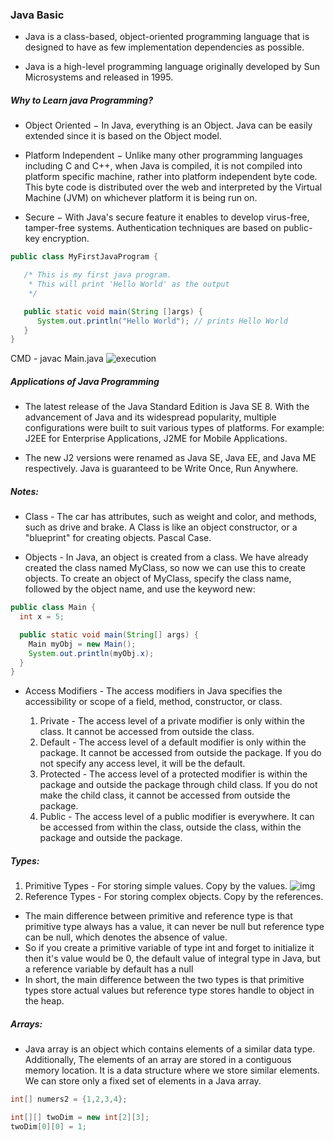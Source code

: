 ### Java Basic

* Java is a class-based, object-oriented programming language that is designed to have as few implementation dependencies as possible.

* Java is a high-level programming language originally developed by Sun Microsystems and released in 1995.

##### Why to Learn java Programming?

* Object Oriented − In Java, everything is an Object. Java can be easily extended since it is based on the Object model.

* Platform Independent − Unlike many other programming languages including C and C++, when Java is compiled, it is not compiled into platform specific machine, rather into platform independent byte code. This byte code is distributed over the web and interpreted by the Virtual Machine (JVM) on whichever platform it is being run on.

* Secure − With Java's secure feature it enables to develop virus-free, tamper-free systems. Authentication techniques are based on public-key encryption.

```java
public class MyFirstJavaProgram {

   /* This is my first java program.
    * This will print 'Hello World' as the output
    */

   public static void main(String []args) {
      System.out.println("Hello World"); // prints Hello World
   }
}
```
CMD - javac Main.java
![execution](https://i.imgur.com/mUOa3p7.png)

##### Applications of Java Programming

* The latest release of the Java Standard Edition is Java SE 8. With the advancement of Java and its widespread popularity, multiple configurations were built to suit various types of platforms. For example: J2EE for Enterprise Applications, J2ME for Mobile Applications.

* The new J2 versions were renamed as Java SE, Java EE, and Java ME respectively. Java is guaranteed to be Write Once, Run Anywhere.


##### Notes:

* Class - The car has attributes, such as weight and color, and methods, such as drive and brake. A Class is like an object constructor, or a "blueprint" for creating objects. Pascal Case.

* Objects - In Java, an object is created from a class. We have already created the class named MyClass, so now we can use this to create objects.
  To create an object of MyClass, specify the class name, followed by the object name, and use the keyword new:

```java
public class Main {
  int x = 5;

  public static void main(String[] args) {
    Main myObj = new Main();
    System.out.println(myObj.x);
  }
}
```

* Access Modifiers - The access modifiers in Java specifies the accessibility or scope of a field, method, constructor, or class.

    1. Private - The access level of a private modifier is only within the class. It cannot be accessed from outside the class.
    2. Default - The access level of a default modifier is only within the package. It cannot be accessed from outside the package. If you do not specify any access level, it will be the default.
    3. Protected - The access level of a protected modifier is within the package and outside the package through child class. If you do not make the child class, it cannot be accessed from outside the package.
    4. Public - The access level of a public modifier is everywhere. It can be accessed from within the class, outside the class, within the package and outside the package.

##### Types:

1. Primitive Types - For storing simple values. Copy by the values.
   ![img](https://i.imgur.com/DBYVRWN.png)
2. Reference Types - For storing complex objects. Copy by the references.

* The main difference between primitive and reference type is that primitive type always has a value, it can never be null but reference type can be null, which denotes the absence of value.
* So if you create a primitive variable of type int and forget to initialize it then it's value would be 0, the default value of integral type in Java, but a reference variable by default has a null
* In short, the main difference between the two types is that primitive types store actual values but reference type stores handle to object in the heap.

##### Arrays:

* Java array is an object which contains elements of a similar data type. Additionally, The elements of an array are stored in a contiguous memory location. It is a data structure where we store similar elements. We can store only a fixed set of elements in a Java array.

```java
int[] numers2 = {1,2,3,4};

int[][] twoDim = new int[2][3];
twoDim[0][0] = 1;
```